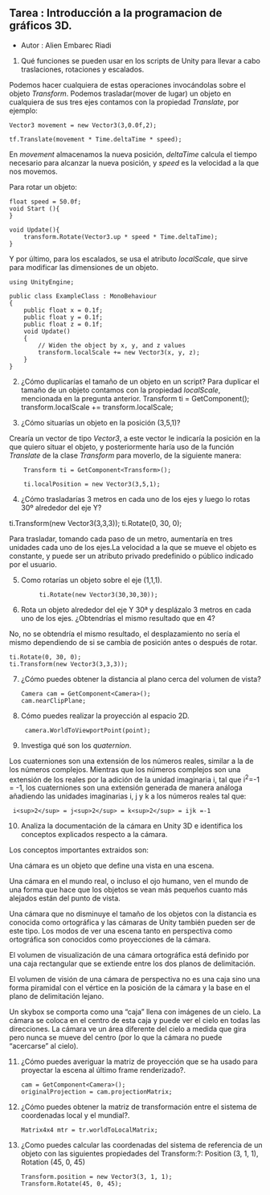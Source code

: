 ## Tarea : Introducción a la programacion de gráficos 3D.

* Autor : Alien Embarec Riadi

1.	Qué funciones se pueden usar en los scripts de Unity para llevar a cabo traslaciones, rotaciones y escalados.

Podemos hacer cualquiera  de estas operaciones invocándolas sobre el objeto *Transform*. Podemos trasladar(mover  de lugar) un objeto  en cualquiera de sus tres ejes contamos con la propiedad *Translate*, por ejemplo:

	Vector3 movement = new Vector3(3,0.0f,2);

	tf.Translate(movement * Time.deltaTime * speed);

En *movement* almacenamos la nueva posición, *deltaTime* calcula el tiempo necesario para alcanzar la nueva posición, y *speed* es la velocidad a la que nos movemos.


Para rotar un objeto:

	float speed = 50.0f;
	void Start (){
	}

	void Update(){
		transform.Rotate(Vector3.up * speed * Time.deltaTime);
	}



Y por último, para los escalados, se usa el atributo *localScale*, que sirve para modificar las dimensiones de un objeto.

	using UnityEngine;

	public class ExampleClass : MonoBehaviour
	{
	    public float x = 0.1f;
	    public float y = 0.1f;
	    public float z = 0.1f;
	    void Update()
	    {
	        // Widen the object by x, y, and z values
	        transform.localScale += new Vector3(x, y, z);
	    }
	}


2.	¿Cómo duplicarías el tamaño de un objeto en un script?
Para duplicar el tamaño de un objeto contamos con la propiedad *localScale*, mencionada en la pregunta anterior.
Transform ti = GetComponent<Transform>();
transform.localScale += transform.localScale;

3. ¿Cómo situarías un objeto en la posición (3,5,1)?

 Crearía un vector de tipo *Vector3*, a este vector le indicaría la posición en la que quiero situar el objeto, y posteriormente haría uso de la función *Translate* de la clase *Transform* para moverlo, de la siguiente manera:

		Transform ti = GetComponent<Transform>();

		ti.localPosition = new Vector3(3,5,1);



4. ¿Cómo trasladarías 3 metros en cada uno de los ejes y luego lo rotas 30º alrededor del eje Y?

ti.Transform(new Vector3(3,3,3));
ti.Rotate(0, 30, 0);

Para trasladar, tomando cada paso de un metro, aumentaría en tres unidades cada uno de los ejes.La velocidad a la que se mueve el objeto es constante, y puede ser un atributo privado predefinido o público indicado por el usuario.

5. Como rotarías un objeto sobre el eje (1,1,1).


			ti.Rotate(new Vector3(30,30,30));


6.	Rota un objeto alrededor del eje Y 30ª y desplázalo 3 metros en cada uno de los ejes. ¿Obtendrías el mismo resultado que en 4?

No, no se obtendría el mismo resultado, el desplazamiento no sería el mismo dependiendo de si se cambia de posición antes o después de rotar.

	ti.Rotate(0, 30, 0);
	ti.Transform(new Vector3(3,3,3));


7.	¿Cómo puedes obtener la distancia al plano cerca del volumen de vista?

		Camera cam = GetComponent<Camera>();
		cam.nearClipPlane;

8. Cómo puedes realizar la proyección al espacio 2D.

		camera.WorldToViewportPoint(point);

9. Investiga qué son los *quaternion*.

Los cuaterniones son una extensión de los números reales, similar a la de los números complejos. Mientras que los números complejos son una extensión de los reales por la adición de la unidad imaginaria i, tal que  i<sup>2</sup>=-1 = -1, los cuaterniones son una extensión generada de manera análoga añadiendo las unidades imaginarias i, j y k a los números reales tal que:

	 i<sup>2</sup> = j<sup>2</sup> = k<sup>2</sup> = ijk =-1

10.	Analiza la documentación de la cámara en Unity 3D e identifica los conceptos explicados respecto a la cámara.

Los conceptos importantes extraidos son:

Una cámara es un objeto que define una vista en una escena.

Una cámara en el mundo real, o incluso el ojo humano, ven el mundo de una forma que hace que los objetos se vean más pequeños cuanto más alejados están del punto de vista.

Una cámara que no disminuye el tamaño de los objetos con la distancia es conocida como ortográfica y las cámaras de Unity también pueden ser de este tipo. Los modos de ver una escena tanto en perspectiva como ortográfica son conocidos como proyecciones de la cámara.

El volumen de visualización de una cámara ortográfica está definido por una caja rectangular que se extiende entre los dos planos de delimitación.

El volumen de visión de una cámara de perspectiva no es una caja sino una forma piramidal con el vértice en la posición de la cámara y la base en el plano de delimitación lejano.

Un skybox se comporta como una “caja” llena con imágenes de un cielo. La cámara se coloca en el centro de esta caja y puede ver el cielo en todas las direcciones. La cámara ve un área diferente del cielo a medida que gira pero nunca se mueve del centro (por lo que la cámara no puede “acercarse” al cielo).


11.	¿Cómo puedes averiguar la matriz de proyección que se ha usado para proyectar la escena al último frame renderizado?.

		cam = GetComponent<Camera>();
		originalProjection = cam.projectionMatrix;

12. ¿Cómo puedes obtener la matriz de transformación entre el sistema de coordenadas local y el mundial?.

		Matrix4x4 mtr = tr.worldToLocalMatrix;

13.	¿Como puedes calcular las coordenadas del sistema de referencia de un objeto con las siguientes propiedades del Transform:?: Position (3, 1, 1), Rotation (45, 0, 45)

		Transform.position = new Vector3(3, 1, 1);
		Transform.Rotate(45, 0, 45);
